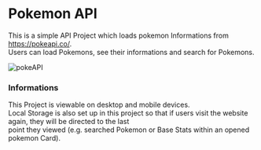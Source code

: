 # Pokemon API

This is a simple API Project which loads pokemon Informations from https://pokeapi.co/. <br>
Users can load Pokemons, see their informations and search for Pokemons.

![pokeAPI](https://github.com/user-attachments/assets/f0760577-9b6f-48da-a83d-ad14f12866c4)

### Informations

This Project is viewable on desktop and mobile devices. <br>
Local Storage is also set up in this project so that if users visit the website again, they will be directed to the last <br>
point they viewed (e.g. searched Pokemon or Base Stats within an opened pokemon Card).
